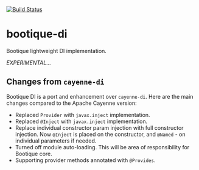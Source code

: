 <!--
     Licensed to the ObjectStyle LLC under one
   or more contributor license agreements.  See the NOTICE file
   distributed with this work for additional information
   regarding copyright ownership.  The ObjectStyle LLC licenses
   this file to you under the Apache License, Version 2.0 (the
   “License”); you may not use this file except in compliance
   with the License.  You may obtain a copy of the License at

     http://www.apache.org/licenses/LICENSE-2.0

   Unless required by applicable law or agreed to in writing,
   software distributed under the License is distributed on an
   “AS IS” BASIS, WITHOUT WARRANTIES OR CONDITIONS OF ANY
   KIND, either express or implied.  See the License for the
   specific language governing permissions and limitations
   under the License.
  -->

[![Build Status](https://travis-ci.org/bootique/bootique-di.svg)](https://travis-ci.org/bootique/bootique-di)

# bootique-di

Bootique lightweight DI implementation.

_EXPERIMENTAL..._

## Changes from `cayenne-di`

Bootique DI is a port and enhancement over  `cayenne-di`. Here are the
main changes compared to the Apache Cayenne version:

* Replaced `Provider` with `javax.inject` implementation.
* Replaced `@Inject` with `javax.inject` implementation.
* Replace individual constructor param injection with full constructor
injection. Now `@Inject` is placed on the constructor, and `@Named` - on
individual parameters if needed.
* Turned off module auto-loading. This will be area of responsibility for
Bootique core.
* Supporting provider methods annotated with `@Provides`.